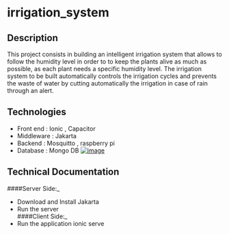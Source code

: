 # irrigation_system
## Description 
This project consists in building an intelligent irrigation system that allows to follow the humidity level in order to
to keep the plants alive as much as possible, as each plant needs a specific humidity level.
The irrigation system to be built automatically controls the irrigation cycles and prevents
the waste of water by cutting automatically the irrigation in case of rain through an alert.
## Technologies 
* Front end : Ionic , Capacitor 
* Middleware : Jakarta
* Backend : Mosquitto , raspberry pi 
* Database : Mongo DB
[![image](https://www.linkpicture.com/q/Sans-titre_22.png)](https://www.linkpicture.com/view.php?img=LPic63ca721373bfd1355904269)
## Technical Documentation  
 ####Server Side:_
* Download and Install Jakarta 
* Run the server  
####Client Side:_
* Run the application 
  ionic serve 
